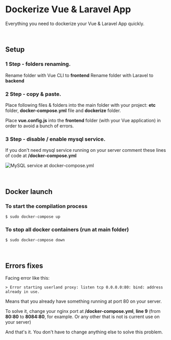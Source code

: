 # Dockerize Vue & Laravel App

Everything you need to dockerize your Vue & Laravel App quickly.

&nbsp;

## Setup

### 1 Step - folders renaming.

Rename folder with Vue CLI to **frontend**
Rename folder with Laravel to **backend**

### 2 Step - copy & paste.

Place following files & folders into the main folder with your project: **etc** folder, **docker-compose.yml** file and **dockerize** folder.

Place **vue.config.js** into the **frontend** folder (with your Vue application) in order to avoid a bunch of errors.

### 3 Step - disable / enable mysql service.

If you don't need mysql service running on your server comment these lines of code at **/docker-compose.yml**

![MySQL service  at docker-compose.yml](https://i.imgur.com/hvpObID.png)

&nbsp;

## Docker launch

### To start the compilation process
`$ sudo docker-compose up`

### To stop all docker containers (run at main folder)
`$ sudo docker-compose down`

&nbsp;

## Errors fixes

Facing error like this:

    > Error starting userland proxy: listen tcp 0.0.0.0:80: bind: address already in use.

Means that you already have something running at port 80 on your server.

To solve it, change your nginx port at **/docker-compose.yml**, **line 9** (from **80:80** to **8084:80**, for example. Or any other that is not is current use on your server)

And that's it. You don't have to change anything else to solve this problem.
